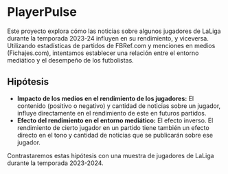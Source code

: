 # PlayerPulse
Este proyecto explora cómo las noticias sobre algunos jugadores de LaLiga durante la temporada 2023-24 influyen en su rendimiento, y viceversa. Utilizando estadísticas de partidos de FBRef.com y menciones en medios (Fichajes.com), intentamos establecer una relación entre el entorno mediático y el desempeño de los futbolistas.

## Hipótesis
- **Impacto de los medios en el rendimiento de los jugadores:** El contenido (positivo o negativo) y cantidad de noticias sobre un jugador, influye directamente en el rendimiento de este en futuros partidos.
- **Efecto del rendimiento en el entorno mediático:** El efecto inverso. El rendimiento de cierto jugador en un partido tiene también un efecto directo en el tono y cantidad de noticias que se publicarán sobre ese jugador.

Contrastaremos estas hipótesis con una muestra de jugadores de LaLiga durante la temporada 2023-2024.